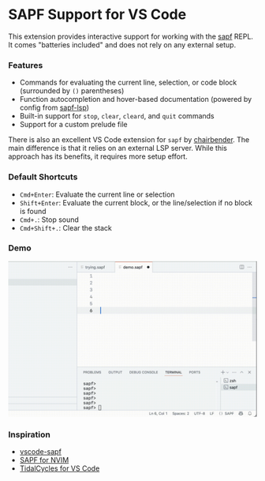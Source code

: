 # SAPF Support for VS Code

This extension provides interactive support for working with the [sapf](https://github.com/lfnoise/sapf/) REPL. It comes "batteries included" and does not rely on any external setup.

### Features

* Commands for evaluating the current line, selection, or code block (surrounded by `()` parentheses)
* Function autocompletion and hover-based documentation (powered by config from [sapf-lsp](https://github.com/vasilymilovidov/sapf-lsp))
* Built-in support for `stop`, `clear`, `cleard`, and `quit` commands
* Support for a custom prelude file

There is also an excellent VS Code extension for `sapf` by [chairbender](https://github.com/chairbender/vscode-sapf). The main difference is that it relies on an external LSP server. While this approach has its benefits, it requires more setup effort.

### Default Shortcuts

* `Cmd+Enter`: Evaluate the current line or selection
* `Shift+Enter`: Evaluate the current block, or the line/selection if no block is found
* `Cmd+.`: Stop sound
* `Cmd+Shift+.`: Clear the stack

### Demo

![VS-SAPF demo](./images/demo.gif)

### Inspiration

* [vscode-sapf](https://github.com/chairbender/vscode-sapf)
* [SAPF for NVIM](https://github.com/salkin-mada/sapf.nvim/tree/main)
* [TidalCycles for VS Code](https://github.com/tidalcycles/vscode-tidalcycles/tree/main)
